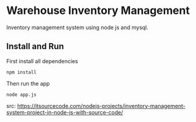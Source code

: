 # Warehouse Inventory Management

Inventory management system using node js and mysql.

## Install and Run

First install all dependencies

~~~~
npm install
~~~~

Then run the app

~~~~
node app.js
~~~~

src: https://itsourcecode.com/nodejs-projects/inventory-management-system-project-in-node-js-with-source-code/